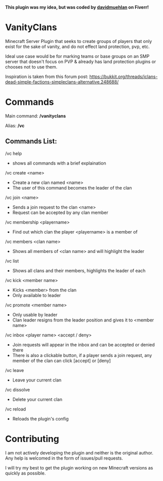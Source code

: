 **This plugin was my idea, but was coded by [davidmuehlan](https://www.fiverr.com/davidmuehlan) on Fiverr!**

# VanityClans

Minecraft Server Plugin that seeks to create groups of players that only exist for the sake of vanity, and do not effect land protection, pvp, etc.

Ideal use case would be for marking teams or base groups on an SMP server that doesn't focus on PVP & already has land protection plugins or chooses not to use them.

Inspiration is taken from this forum post:
https://bukkit.org/threads/iclans-dead-simple-factions-simpleclans-alternative.248688/

# Commands
Main command: **/vanityclans**

Alias: **/vc**

## Commands List:

/vc help
- shows all commands with a brief explaination  

/vc create \<name>
- Create a new clan named \<name>  
- The user of this command becomes the leader of the clan

/vc join \<name>
- Sends a join request to the clan \<name>  
- Request can be accepted by any clan member

/vc membership \<playername>
- Find out which clan the player \<playername> is a member of

/vc members \<clan name>
- Shows all members of \<clan name> and will highlight the leader

/vc list
- Shows all clans and their members, highlights the leader of each

/vc kick \<member name>
- Kicks \<member> from the clan
- Only available to leader

/vc promote \<member name>
- Only usable by leader
- Clan leader resigns from the leader position and gives it to \<member name>

/vc inbox \<player name> <accept / deny>
- Join requests will appear in the inbox and can be accepted or denied there
- There is also a clickable button, if a player sends a join request, any member of the clan can click [accept] or [deny]

/vc leave
- Leave your current clan  

/vc dissolve
- Delete your current clan

/vc reload
- Reloads the plugin's config

# Contributing

I am not actively developing the plugin and neither is the original author. Any help is welcomed in the form of issues/pull requests.

I will try my best to get the plugin working on new Minecraft versions as quickly as possible.
